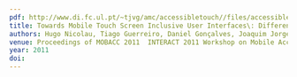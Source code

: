 ```yaml
---
pdf: http://www.di.fc.ul.pt/~tjvg/amc/accessibletouch//files/accessible.pdf
title: Towards Mobile Touch Screen Inclusive User Interfaces\: Differences and Resemblances between Motor-Impaired and Able-Bodied Users
authors: Hugo Nicolau, Tiago Guerreiro, Daniel Gonçalves, Joaquim Jorge
venue: Proceedings of MOBACC 2011  INTERACT 2011 Workshop on Mobile Accessibility. Lisboa, Portugal, September, 2011
year: 2011
doi: 
---
```

